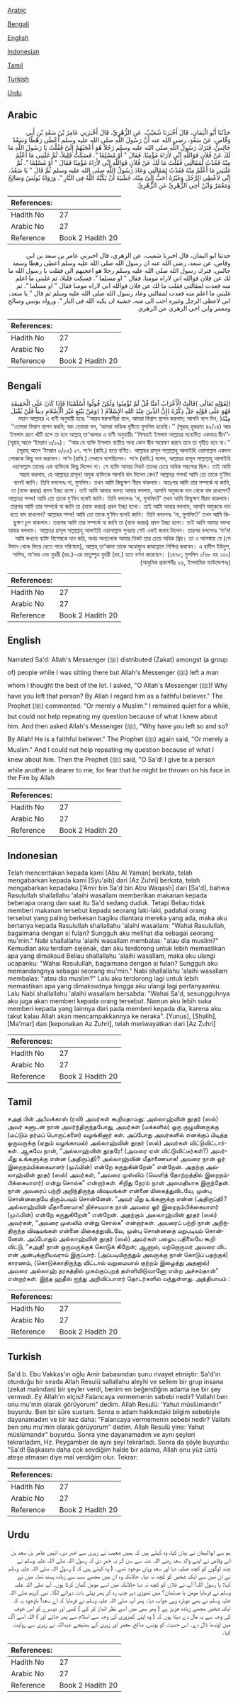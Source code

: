 [Arabic](#arabic)

[Bengali](#bengali)

[English](#english)

[Indonesian](#indonesian)

[Tamil](#tamil)

[Turkish](#turkish)

[Urdu](#urdu)

## Arabic


<div dir="rtl" lang="ar" style={{fontSize:'larger',backgroundColor:'#f8f9fa',padding:20}}>
حَدَّثَنَا أَبُو الْيَمَانِ، قَالَ أَخْبَرَنَا شُعَيْبٌ، عَنِ الزُّهْرِيِّ، قَالَ أَخْبَرَنِي عَامِرُ بْنُ سَعْدِ بْنِ أَبِي وَقَّاصٍ، عَنْ سَعْدٍ، رضى الله عنه أَنَّ رَسُولَ اللَّهِ صلى الله عليه وسلم أَعْطَى رَهْطًا وَسَعْدٌ جَالِسٌ، فَتَرَكَ رَسُولُ اللَّهِ صلى الله عليه وسلم رَجُلاً هُوَ أَعْجَبُهُمْ إِلَىَّ فَقُلْتُ يَا رَسُولَ اللَّهِ مَا لَكَ عَنْ فُلاَنٍ فَوَاللَّهِ إِنِّي لأَرَاهُ مُؤْمِنًا‏.‏ فَقَالَ ‏"‏ أَوْ مُسْلِمًا ‏"‏‏.‏ فَسَكَتُّ قَلِيلاً، ثُمَّ غَلَبَنِي مَا أَعْلَمُ مِنْهُ فَعُدْتُ لِمَقَالَتِي فَقُلْتُ مَا لَكَ عَنْ فُلاَنٍ فَوَاللَّهِ إِنِّي لأَرَاهُ مُؤْمِنًا فَقَالَ ‏"‏ أَوْ مُسْلِمًا ‏"‏‏.‏ ثُمَّ غَلَبَنِي مَا أَعْلَمُ مِنْهُ فَعُدْتُ لِمَقَالَتِي وَعَادَ رَسُولُ اللَّهِ صلى الله عليه وسلم ثُمَّ قَالَ ‏"‏ يَا سَعْدُ، إِنِّي لأُعْطِي الرَّجُلَ وَغَيْرُهُ أَحَبُّ إِلَىَّ مِنْهُ، خَشْيَةَ أَنْ يَكُبَّهُ اللَّهُ فِي النَّارِ ‏"‏‏.‏ وَرَوَاهُ يُونُسُ وَصَالِحٌ وَمَعْمَرٌ وَابْنُ أَخِي الزُّهْرِيِّ عَنِ الزُّهْرِيِّ‏.‏
</div>
<div style={{backgroundColor:'#f8f9fa',padding:20, marginBottom: 10}}><table> <thead> <tr> <th>References:</th> <th></th> </tr> </thead> <tbody><tr><td>Hadith No</td><td>27</td></tr><tr><td>Arabic No</td><td>27</td></tr><tr><td>Reference</td><td>Book 2 Hadith 20</td></tr></tbody></table></div>


<div dir="rtl" lang="ar" style={{fontSize:'larger',backgroundColor:'#f8f9fa',padding:20}}>
حدثنا ابو اليمان، قال اخبرنا شعيب، عن الزهري، قال اخبرني عامر بن سعد بن ابي وقاص، عن سعد، رضى الله عنه ان رسول الله صلى الله عليه وسلم اعطى رهطا وسعد جالس، فترك رسول الله صلى الله عليه وسلم رجلا هو اعجبهم الى فقلت يا رسول الله ما لك عن فلان فوالله اني لاراه مومنا. فقال " او مسلما ". فسكت قليلا، ثم غلبني ما اعلم منه فعدت لمقالتي فقلت ما لك عن فلان فوالله اني لاراه مومنا فقال " او مسلما ". ثم غلبني ما اعلم منه فعدت لمقالتي وعاد رسول الله صلى الله عليه وسلم ثم قال " يا سعد، اني لاعطي الرجل وغيره احب الى منه، خشية ان يكبه الله في النار ". ورواه يونس وصالح ومعمر وابن اخي الزهري عن الزهري
</div>
<div style={{backgroundColor:'#f8f9fa',padding:20, marginBottom: 10}}><table> <thead> <tr> <th>References:</th> <th></th> </tr> </thead> <tbody><tr><td>Hadith No</td><td>27</td></tr><tr><td>Arabic No</td><td>27</td></tr><tr><td>Reference</td><td>Book 2 Hadith 20</td></tr></tbody></table></div>

## Bengali


<div dir="rtl" lang="bn" style={{fontSize:'larger',backgroundColor:'#f8f9fa',padding:20}}>
(لِقَوْلِهِ تَعَالَى )قَالَتْ الْأَعْرَابُ آمَنَّا قُلْ لَمْ تُؤْمِنُوا وَلَكِنْ قُولُوا أَسْلَمْنَا( فَإِذَا كَانَ عَلَى الْحَقِيقَةِ فَهُوَ عَلَى قَوْلِهِ جَلَّ ذِكْرُهُ )إِنَّ الدِّينَ عِنْدَ اللهِ الإِسْلاَمُ ( )وَمَنْ يَبْتَغِ غَيْرَ الْأِسْلامِ دِيناً فَلَنْ يُقْبَلَ مِنْهُ( মহান আল্লাহর এ বাণী অনুযায়ী হবেঃ ‘‘আরব মরুবাসীরা বলে, আমরা বিশ্বাস স্থাপন করলাম; আপনি বলে দিন, ‘‘তোমরা বিশ্বাস স্থাপন করনি; বরং তোমরা বল, ‘আমরা বাহ্যিক দৃষ্টিতে মুসলিম হয়েছি।’’ (সূরাহ্ হুজরাত ৪৯/১৪) আর ইসলাম গ্রহণ খাঁটি হলে তা হবে আল্লাহ্ তা‘আলার এ বাণী অনুযায়ীঃ ‘‘নিশ্চয়ই ইসলাম আল্লাহর মনোনীত একমাত্র দ্বীন’’- (সূরাহ্ আলে ‘ইমরান ৩/১৯)। ‘‘আর যে ব্যক্তি ইসলাম ব্যতীত অন্য কোন দ্বীন অন্বেষণ করবে তবে তা গৃহীত হবে না।’’ (সূরাহ্ আলে ‘ইমরান ৩/৮৫) ২৭. সা‘দ (রাযি.) হতে বর্ণিত। আল্লাহর রাসূল সাল্লাল্লাহু আলাইহি ওয়াসাল্লাম একদল লোককে কিছু দান করলেন। সা‘দ (রাযি.) সেখানে বসেছিলেন। সা‘দ (রাযি.) বলেন, আল্লাহর রাসূল সাল্লাল্লাহু আলাইহি ওয়াসাল্লাম তাদের এক ব্যক্তিকে কিছু দিলেন না। সে ব্যক্তি আমার নিকট তাদের চেয়ে অধিক পছন্দের ছিল। তাই আমি আরয করলাম, হে আল্লাহর রাসূল! অমুক ব্যক্তিকে আপনি বাদ দিলেন কেন? আল্লাহর শপথ! আমি তো তাকে মু‘মিন বলেই জানি। তিনি বললেনঃ না, মুসলিম। তখন আমি কিছুক্ষণ নীরব থাকলাম। অতঃপর আমি তার সম্পর্কে যা জানি, তা (ব্যক্ত করার) প্রবল ইচ্ছা হলো। তাই আমি আমার বক্তব্য আবার বললাম, আপনি অমুককে দান থেকে বাদ রাখলেন? আল্লাহর শপথ! আমি তো তাকে মু‘মিন বলেই জানি। তিনি বললেনঃ ‘না, মুসলিম?’ তখন আমি কিছুক্ষণ নীরব থাকলাম। তারপর আমি তার সম্পর্কে যা জানি তা (ব্যক্ত করার) প্রবল ইচ্ছা হলো। তাই আমি আবার বললাম, আপনি অমুককে দান হতে বাদ রাখলেন? আল্লাহর শপথ! আমি তো তাকে মু’মিন বলেই জানি। তিনি বললেনঃ ‘না, মুসলিম?’ তখন আমি কিছুক্ষণ চুপ থাকলাম। তারপর আমি তার সম্পর্কে যা জানি তা (ব্যক্ত করার) প্রবল ইচ্ছা হলো। তাই আমি আমার বক্তব্য আবার বললাম। আল্লাহর রাসূল সাল্লাল্লাহু আলাইহি ওয়াসাল্লাম পুনরায় সেই একই জবাব দিলেন। তারপর বললেনঃ ‘সা‘দ! আমি কখনো ব্যক্তি বিশেষকে দান করি, অথচ অন্যলোক আমার নিকট তার চেয়ে অধিক প্রিয়। তা এ আশঙ্কায় যে (সে ঈমান থেকে ফিরে যেতে পারে পরিণামে), আল্লাহ্ তা‘আলা তাকে অধোমুখে জাহান্নামে নিক্ষিপ্ত করবেন। এ হাদীস ইউনুস, সালিহ, মা‘মার এবং যুহরী (রহ.)-এর ভ্রাতুষ্পুত্র যুহরী (রহ.) হতে বর্ণনা করেছেন। (১৪৭৮; মুসলিম ১/৬৮ হাঃ ১৫০) (আধুনিক প্রকাশনীঃ ২৬, ইসলামিক ফাউন্ডেশনঃ)
</div>
<div style={{backgroundColor:'#f8f9fa',padding:20, marginBottom: 10}}><table> <thead> <tr> <th>References:</th> <th></th> </tr> </thead> <tbody><tr><td>Hadith No</td><td>27</td></tr><tr><td>Arabic No</td><td>27</td></tr><tr><td>Reference</td><td>Book 2 Hadith 20</td></tr></tbody></table></div>

## English


<div dir="ltr" lang="en" style={{fontSize:'larger',backgroundColor:'#f8f9fa',padding:20}}>
Narrated Sa'd: Allah's Messenger (ﷺ) distributed (Zakat) amongst (a group of) people while I was sitting there but Allah's Messenger (ﷺ) left a man whom I thought the best of the lot. I asked, "O Allah's Messenger (ﷺ)! Why have you left that person? By Allah I regard him as a faithful believer." The Prophet (ﷺ) commented: "Or merely a Muslim." I remained quiet for a while, but could not help repeating my question because of what I knew about him. And then asked Allah's Messenger (ﷺ), "Why have you left so and so? By Allah! He is a faithful believer." The Prophet (ﷺ) again said, "Or merely a Muslim." And I could not help repeating my question because of what I knew about him. Then the Prophet (ﷺ) said, "O Sa'd! I give to a person while another is dearer to me, for fear that he might be thrown on his face in the Fire by Allah
</div>
<div style={{backgroundColor:'#f8f9fa',padding:20, marginBottom: 10}}><table> <thead> <tr> <th>References:</th> <th></th> </tr> </thead> <tbody><tr><td>Hadith No</td><td>27</td></tr><tr><td>Arabic No</td><td>27</td></tr><tr><td>Reference</td><td>Book 2 Hadith 20</td></tr></tbody></table></div>

## Indonesian


<div dir="ltr" lang="id" style={{fontSize:'larger',backgroundColor:'#f8f9fa',padding:20}}>
Telah menceritakan kepada kami [Abu Al Yaman] berkata, telah mengabarkan kepada kami [Syu'aib] dari [Az Zuhri] berkata, telah mengabarkan kepadaku ['Amir bin Sa'd bin Abu Waqash] dari [Sa'd], bahwa Rasulullah shallallahu 'alaihi wasallam memberikan makanan kepada beberapa orang dan saat itu Sa'd sedang duduk. Tetapi Beliau tidak memberi makanan tersebut kepada seorang laki-laki, padahal orang tersebut yang paling berkesan bagiku diantara mereka yang ada, maka aku bertanya kepada Rasulullah shallallahu 'alaihi wasallam: "Wahai Rasulullah, bagaimana dengan si fulan? Sungguh aku melihat dia sebagai seorang mu'min." Nabi shallallahu 'alaihi wasallam membalas: "atau dia muslim?" Kemudian aku terdiam sejenak, dan aku terdorong untuk lebih memastikan apa yang dimaksud Beliau shallallahu 'alaihi wasallam, maka aku ulangi ucapanku: "Wahai Rasulullah, bagaimana dengan si fulan? Sungguh aku memandangnya sebagai seorang mu'min." Nabi shallallahu 'alaihi wasallam membalas: "atau dia muslim?" Lalu aku terdorong lagi untuk lebih memastikan apa yang dimaksudnya hingga aku ulangi lagi pertanyaanku. Lalu Nabi shallallahu 'alaihi wasallam bersabda: "Wahai Sa'd, sesungguhnya aku juga akan memberi kepada orang tersebut. Namun aku lebih suka memberi kepada yang lainnya dari pada memberi kepada dia, karena aku takut kalau Allah akan mencampakkannya ke neraka". [Yunus], [Shalih], [Ma'mar] dan [keponakan Az Zuhri], telah meriwayatkan dari [Az Zuhri]
</div>
<div style={{backgroundColor:'#f8f9fa',padding:20, marginBottom: 10}}><table> <thead> <tr> <th>References:</th> <th></th> </tr> </thead> <tbody><tr><td>Hadith No</td><td>27</td></tr><tr><td>Arabic No</td><td>27</td></tr><tr><td>Reference</td><td>Book 2 Hadith 20</td></tr></tbody></table></div>

## Tamil


<div dir="ltr" lang="ta" style={{fontSize:'larger',backgroundColor:'#f8f9fa',padding:20}}>
சஅத் பின் அபீவக்காஸ் (ரலி) அவர்கள் கூறியதாவது: அல்லாஹ்வின் தூதர் (ஸல்) அவர் களுடன் நான் அமர்ந்திருந்தபோது, அவர்கள் (மக்களில்) ஒரு குழுவினருக்கு (மட்டும் தர்மப் பொருட்களை) வழங்கினார் கள். அப்போது அவர்களில் எனக்குப் பிடித்த ஒருவருக்கு (ஏதும் வழங்காமல்) அல்லாஹ்வின் தூதர் (ஸல்) அவர்கள் விட்டுவிட்டார்கள். ஆகவே நான், “அல்லாஹ்வின் தூதரே! (அவரை ஏன் விட்டுவிட்டீர்கள்?) அவர்மீது உங்களுக்கு என்ன (அதிருப்தி)? அல்லாஹ்வின் மீதாணையாக! அவரை நான் ஓர் இறைநம்பிக்கையாளர் (முஃமின்) என்றே கருதுகின்றேன்” என்றேன். அதற்கு அல்லாஹ்வின் தூதர் (ஸல்) அவர்கள், “அவரை முஸ்லிம் (வெளித் தோற்றத்தில் இறைநம்பிக்கையாளர்) என்று சொல்க” என்றார்கள். சிறிது நேரம் நான் அமைதியாக இருந்தேன். நான் அவரைப் பற்றி அறிந்திருந்த விஷயங்கள் என்னை மிகைத்துவிடவே, முன்பு சொன்னதையே திரும்பவும் சொன்னேன். “அவர் மீது உங்களுக்கு என்ன (அதிருப்தி)? அல்லாஹ்வின் மீதாணையாக! நிச்சயமாக நான் அவரை ஓர் இறைநம்பிக்கையாளர் (முஃமின்) என்றே கருதுகிறேன்” என்றேன். அதற்கும் அலலாஹ்வின் தூதர் (ஸல்) அவர்கள், “அவரை முஸ்லிம் என்று சொல்க” என்றார்கள். அவரைப் பற்றி நான் அறிந்திருந்த விஷயங்கள் என்னை மிகைத்துவிடவே, முன்பு சொன்னதை மறுபடியும் சொன்னேன். அப்போதும் அல்லாஹ்வின் தூதர் (ஸல்) அவர்கள் பழைய பதிலையே கூறி விட்டு, “சஅத்! நான் ஒருவருக்குக் கொடுக் கிறேன்; ஆனால், மற்றொருவர் அவரை விட என் அன்புக்குரியவராய் இருப்பார். (அப்படியிருந்தும் அவருக்கு நான் கொடுப் பதற்குக்) காரணம், (கொடுக்காதிருந்து விட்டால் வறுமையால் குற்றம் இழைத்து அதனால்) அவரை அல்லாஹ் நரகத்தில் முகம்குப்புறத் தள்ளிவிடுவானோ என்ற அச்சம்தான்” என்றார்கள். இந்த ஹதீஸ் ஐந்து அறிவிப்பாளர் தொடர்களில் வந்துள்ளது. அத்தியாயம் :
</div>
<div style={{backgroundColor:'#f8f9fa',padding:20, marginBottom: 10}}><table> <thead> <tr> <th>References:</th> <th></th> </tr> </thead> <tbody><tr><td>Hadith No</td><td>27</td></tr><tr><td>Arabic No</td><td>27</td></tr><tr><td>Reference</td><td>Book 2 Hadith 20</td></tr></tbody></table></div>

## Turkish


<div dir="ltr" lang="tr" style={{fontSize:'larger',backgroundColor:'#f8f9fa',padding:20}}>
Sa'd b. Ebu Vakkas'ın oğlu Amir babasından şunu rivayet etmiştir: Sa'd'ın oturduğu bir sırada Allah Resulü sallallahu aleyhi ve sellem bir grup insana (zekat malından) bir şeyler verdi, benim en beğendiğim adama ise bir şey vermedi. Ey Allah'ın elçisi! Falancaya vermemenin sebebi nedir? Vallahi ben onu mu'min olarak görüyorum" dedim. Allah Resulü: 'Yahut müslümandır" buyurdu. Ben bir süre sustum. Sonra o adam hakkındaki bilgim sebebiyle dayanamadım ve bir kez daha: "Falancaya vermemenin sebebi nedir? Vallahi ben onu mu'min olarak görüyorum" dedim. Allah Resulü yine: Yahut müslümandır" buyurdu. Sonra yine dayanamadım ve aynı şeyleri tekrarladım, Hz. Peygamber de aynı şeyi tekrarladı. Sonra da şöyle buyurdu: "Sa'd! Başkasını daha çok sevdiğim halde bir adama, Allah onu yüz üstü ateşe atmasın diye mal verdiğim olur. Tekrar:
</div>
<div style={{backgroundColor:'#f8f9fa',padding:20, marginBottom: 10}}><table> <thead> <tr> <th>References:</th> <th></th> </tr> </thead> <tbody><tr><td>Hadith No</td><td>27</td></tr><tr><td>Arabic No</td><td>27</td></tr><tr><td>Reference</td><td>Book 2 Hadith 20</td></tr></tbody></table></div>

## Urdu


<div dir="rtl" lang="ur" style={{fontSize:'larger',backgroundColor:'#f8f9fa',padding:20}}>
ہم سے ابوالیمان نے بیان کیا، وہ کہتے ہیں کہ ہمیں شعیب نے زہری سے خبر دی، انہیں عامر بن سعد بن ابی وقاص نے اپنے والد سعد رضی اللہ عنہ سے سن کر یہ خبر دی کہ رسول اللہ صلی اللہ علیہ وسلم نے چند لوگوں کو کچھ عطیہ دیا اور سعد وہاں موجود تھے۔ ( وہ کہتے ہیں کہ ) رسول اللہ صلی اللہ علیہ وسلم نے ان میں سے ایک شخص کو کچھ نہ دیا۔ حالانکہ وہ ان میں مجھے سب سے زیادہ پسند تھا۔ میں نے کہا: یا رسول اللہ! آپ نے فلاں کو کچھ نہ دیا حالانکہ میں اسے مومن گمان کرتا ہوں۔ آپ صلی اللہ علیہ وسلم نے فرمایا مومن یا مسلمان؟ میں تھوڑی دیر چپ رہ کر پھر پہلی بات دہرانے لگا۔ نبی کریم صلی اللہ علیہ وسلم نے بھی دوبارہ وہی جواب دیا۔ پھر آپ صلی اللہ علیہ وسلم نے فرمایا کہ اے سعد! باوجود یہ کہ ایک شخص مجھے زیادہ عزیز ہے ( پھر بھی میں اسے نظر انداز کر کے ) کسی اور دوسرے کو اس خوف کی وجہ سے یہ مال دے دیتا ہوں کہ ( وہ اپنی کمزوری کی وجہ سے اسلام سے پھر جائے اور ) اللہ اسے آگ میں اوندھا ڈال دے۔ اس حدیث کو یونس، صالح، معمر اور زہری کے بھتیجے عبداللہ نے زہری سے روایت کیا۔
</div>
<div style={{backgroundColor:'#f8f9fa',padding:20, marginBottom: 10}}><table> <thead> <tr> <th>References:</th> <th></th> </tr> </thead> <tbody><tr><td>Hadith No</td><td>27</td></tr><tr><td>Arabic No</td><td>27</td></tr><tr><td>Reference</td><td>Book 2 Hadith 20</td></tr></tbody></table></div>